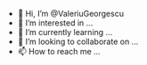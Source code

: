 - 👋 Hi, I’m @ValeriuGeorgescu
- 👀 I’m interested in ...
- 🌱 I’m currently learning ...
- 💞️ I’m looking to collaborate on ...
- 📫 How to reach me ...

<!---
ValeriuGeorgescu/ValeriuGeorgescu is a ✨ special ✨ repository because its `README.md` (this file) appears on your GitHub profile.
You can click the Preview link to take a look at your changes.
--->
